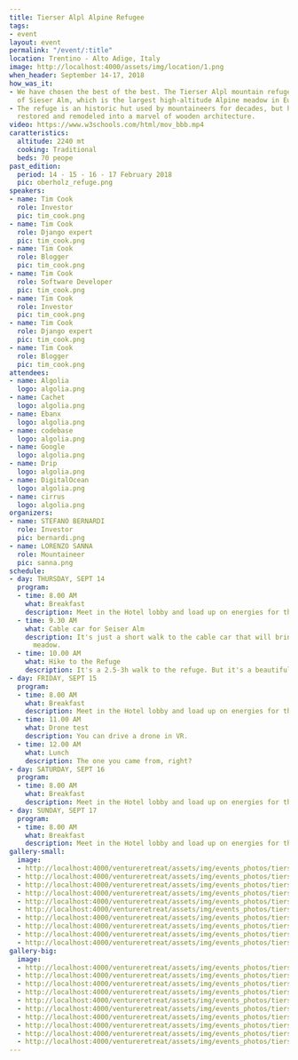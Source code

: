 ```yaml
---
title: Tierser Alpl Alpine Refugee
tags:
- event
layout: event
permalink: "/event/:title"
location: Trentino - Alto Adige, Italy
image: http://localhost:4000/assets/img/location/1.png
when_header: September 14-17, 2018
how_was_it:
- We have chosen the best of the best. The Tierser Alpl mountain refuge sits on top
  of Sieser Alm, which is the largest high-altitude Alpine meadow in Europe.
- The refuge is an historic hut used by mountaineers for decades, but has been completely
  restored and remodeled into a marvel of wooden architecture.
video: https://www.w3schools.com/html/mov_bbb.mp4
caratteristics:
  altitude: 2240 mt
  cooking: Traditional
  beds: 70 peope
past_edition:
  period: 14 - 15 - 16 - 17 February 2018
  pic: oberholz_refuge.png
speakers:
- name: Tim Cook
  role: Investor
  pic: tim_cook.png
- name: Tim Cook
  role: Django expert
  pic: tim_cook.png
- name: Tim Cook
  role: Blogger
  pic: tim_cook.png
- name: Tim Cook
  role: Software Developer
  pic: tim_cook.png
- name: Tim Cook
  role: Investor
  pic: tim_cook.png
- name: Tim Cook
  role: Django expert
  pic: tim_cook.png
- name: Tim Cook
  role: Blogger
  pic: tim_cook.png
attendees:
- name: Algolia
  logo: algolia.png
- name: Cachet
  logo: algolia.png
- name: Ebanx
  logo: algolia.png
- name: codebase
  logo: algolia.png
- name: Google
  logo: algolia.png
- name: Drip
  logo: algolia.png
- name: DigitalOcean
  logo: algolia.png
- name: cirrus
  logo: algolia.png
organizers:
- name: STEFANO BERNARDI
  role: Investor
  pic: bernardi.png
- name: LORENZO SANNA
  role: Mountaineer
  pic: sanna.png
schedule:
- day: THURSDAY, SEPT 14
  program:
  - time: 8.00 AM
    what: Breakfast
    description: Meet in the Hotel lobby and load up on energies for the day.
  - time: 9.30 AM
    what: Cable car for Seiser Alm
    description: It's just a short walk to the cable car that will bring us to the
      meadow.
  - time: 10.00 AM
    what: Hike to the Refuge
    description: It's a 2.5-3h walk to the refuge. But it's a beautiful one.
- day: FRIDAY, SEPT 15
  program:
  - time: 8.00 AM
    what: Breakfast
    description: Meet in the Hotel lobby and load up on energies for the day.
  - time: 11.00 AM
    what: Drone test
    description: You can drive a drone in VR.
  - time: 12.00 AM
    what: Lunch
    description: The one you came from, right?
- day: SATURDAY, SEPT 16
  program:
  - time: 8.00 AM
    what: Breakfast
    description: Meet in the Hotel lobby and load up on energies for the day.
- day: SUNDAY, SEPT 17
  program:
  - time: 8.00 AM
    what: Breakfast
    description: Meet in the Hotel lobby and load up on energies for the day.
gallery-small:
  image:
  - http://localhost:4000/ventureretreat/assets/img/events_photos/tierser_refugee/1.jpg
  - http://localhost:4000/ventureretreat/assets/img/events_photos/tierser_refugee/2.jpg
  - http://localhost:4000/ventureretreat/assets/img/events_photos/tierser_refugee/3.jpg
  - http://localhost:4000/ventureretreat/assets/img/events_photos/tierser_refugee/4.jpg
  - http://localhost:4000/ventureretreat/assets/img/events_photos/tierser_refugee/5.jpg
  - http://localhost:4000/ventureretreat/assets/img/events_photos/tierser_refugee/6.jpg
  - http://localhost:4000/ventureretreat/assets/img/events_photos/tierser_refugee/7.jpg
  - http://localhost:4000/ventureretreat/assets/img/events_photos/tierser_refugee/8.jpg
  - http://localhost:4000/ventureretreat/assets/img/events_photos/tierser_refugee/9.jpg
  - http://localhost:4000/ventureretreat/assets/img/events_photos/tierser_refugee/10.jpg
gallery-big:
  image:
  - http://localhost:4000/ventureretreat/assets/img/events_photos/tierser_refugee/big/1.jpg
  - http://localhost:4000/ventureretreat/assets/img/events_photos/tierser_refugee/big/2.jpg
  - http://localhost:4000/ventureretreat/assets/img/events_photos/tierser_refugee/big/3.jpg
  - http://localhost:4000/ventureretreat/assets/img/events_photos/tierser_refugee/big/4.jpg
  - http://localhost:4000/ventureretreat/assets/img/events_photos/tierser_refugee/big/5.jpg
  - http://localhost:4000/ventureretreat/assets/img/events_photos/tierser_refugee/big/6.jpg
  - http://localhost:4000/ventureretreat/assets/img/events_photos/tierser_refugee/big/7.jpg
  - http://localhost:4000/ventureretreat/assets/img/events_photos/tierser_refugee/big/8.jpg
  - http://localhost:4000/ventureretreat/assets/img/events_photos/tierser_refugee/big/9.jpg
  - http://localhost:4000/ventureretreat/assets/img/events_photos/tierser_refugee/big/10.jpg
---
```


